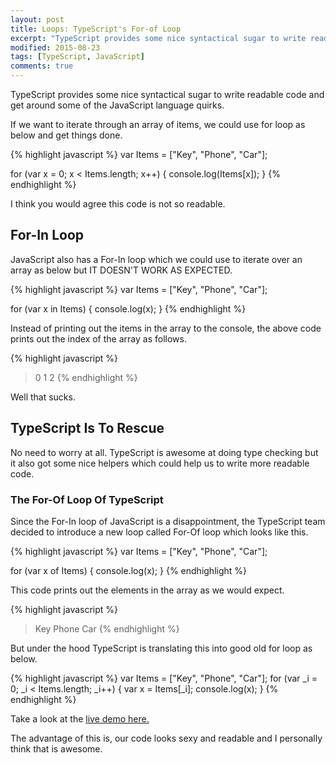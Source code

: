 ```yaml
---
layout: post
title: Loops: TypeScript's For-of Loop
excerpt: "TypeScript provides some nice syntactical sugar to write readable code and get around some of the JavaScript language quirks."
modified: 2015-08-23
tags: [TypeScript, JavaScript]
comments: true
---
```


TypeScript provides some nice syntactical sugar to write readable code and get around some of the JavaScript language quirks. 

If we want to iterate through an array of items, we could use for loop as below and get things done.

{% highlight javascript %}
var Items = ["Key", "Phone", "Car"];

for (var x = 0; x < Items.length; x++) {
	console.log(Items[x]);
}
{% endhighlight %}

I think you would agree this code is not so readable.

## For-In Loop
JavaScript also has a For-In loop which we could use to iterate over an array as below but IT DOESN'T WORK AS EXPECTED.

{% highlight javascript %}
var Items = ["Key", "Phone", "Car"];

for (var x in Items) {
	console.log(x);
}
{% endhighlight %}

Instead of printing out the items in the array to the console, the above code prints out the index of the array as follows.

{% highlight javascript %}
> 0
> 1
> 2
{% endhighlight %}

Well that sucks.

## TypeScript Is To Rescue
No need to worry at all. TypeScript is awesome at doing type checking but it also got some nice helpers which could help us to write more readable code. 

### The For-Of Loop Of TypeScript
Since the For-In loop of JavaScript is a disappointment, the TypeScript team decided to introduce a new loop called For-Of loop which looks like this.

{% highlight javascript %}
var Items = ["Key", "Phone", "Car"];

for (var x of Items) {
	console.log(x);
}
{% endhighlight %}

This code prints out the elements in the array as we would expect.

{% highlight javascript %}
> Key
> Phone
> Car
{% endhighlight %}

But under the hood TypeScript is translating this into good old for loop as below.

{% highlight javascript %}
var Items = ["Key", "Phone", "Car"];
for (var _i = 0; _i < Items.length; _i++) {
    var x = Items[_i];
    console.log(x);
}
{% endhighlight %}

Take a look at the [live demo here.](http://www.typescriptlang.org/Playground#src=var%20Items%20%3D%20%5B%22Key%22%2C%20%22Phone%22%2C%20%22Car%22%5D%3B%0D%0A%0D%0Afor%20(var%20x%20of%20Items)%20%7B%0D%0A%09console.log(x)%3B%0D%0A%7D)

The advantage of this is, our code looks sexy and readable and I personally think that is awesome.


